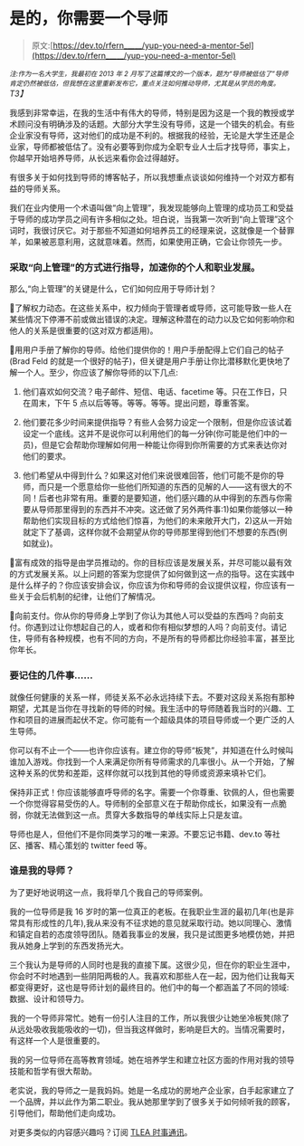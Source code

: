 # 是的，你需要一个导师

> 原文:[https://dev.to/rfern_____/yup-you-need-a-mentor-5el](https://dev.to/rfern_____/yup-you-need-a-mentor-5el)

*<small>注:作为一名大学生，我最初在 2013 年 2 月写了这篇博文的一个版本，题为“导师被低估了”导师肯定仍然被低估，但我想在这里重新发布它，重点关注如何推动导师，尤其是从学员的角度。</small>T3】*

我感到非常幸运，在我的生活中有伟大的导师，特别是因为这是一个我的教授或学术顾问没有明确涉及的话题。大部分大学生没有导师，这是一个错失的机会。有些企业家没有导师，这对他们的成功是不利的。根据我的经验，无论是大学生还是企业家，导师都被低估了。没有必要等到你成为全职专业人士后才找导师，事实上，你越早开始培养导师，从长远来看你会过得越好。

有很多关于如何找到导师的博客帖子，所以我想重点谈谈如何维持一个对双方都有益的导师关系。

我们在业内使用一个术语叫做“向上管理”，我发现能够向上管理的成功员工和受益于导师的成功学员之间有许多相似之处。坦白说，当我第一次听到“向上管理”这个词时，我很讨厌它。对于那些不知道如何培养员工的经理来说，这就像是一个替罪羊，如果被恶意利用，这就意味着。然而，如果使用正确，它会让你领先一步。

### [](#take-a-manage-up-approach-to-mentorship-and-accelerate-your-personal-and-professional-growth)采取“向上管理”的方式进行指导，加速你的个人和职业发展。

那么,“向上管理”的关键是什么，它们如何应用于导师计划？

🔑了解权力动态。在这些关系中，权力倾向于管理者或导师，这可能导致一些人在某些情况下停滞不前或做出错误的决定。理解这种潜在的动力以及它如何影响你和他人的关系是很重要的(这对双方都适用)。

🔑用用户手册了解你的导师。给他们提供你的！用户手册配得上它们自己的帖子(Brad Feld 的就是一个很好的帖子)，但关键是用户手册让你比潜移默化更快地了解一个人。至少，你应该了解你导师的以下几点:

1.  他们喜欢如何交流？电子邮件、短信、电话、facetime 等。只在工作日，只在周末，下午 5 点以后等等。等等。等等。提出问题，尊重答案。

2.  他们要花多少时间来提供指导？有些人会努力设定一个限制，但是你应该试着设定一个底线。这并不是说你可以利用他们的每一分钟(你可能是他们中的一员)，但是它会帮助你理解如何用一种能让你得到你所需要的方式来表达你对他们的要求。

3.  他们希望从中得到什么？如果这对他们来说很难回答，他们可能不是你的导师，而只是一个愿意给你一些他们所知道的东西的见解的人——这有很大的不同！后者也非常有用。重要的是要知道，他们感兴趣的从中得到的东西与你需要从导师那里得到的东西并不冲突。这还做了另外两件事:1)如果你能够以一种帮助他们实现目标的方式给他们惊喜，为他们的未来敞开大门，2)这从一开始就定下了基调，这样你就不会期望从你的导师那里得到他们不想要的东西(例如就业)。

🔑富有成效的指导是由学员推动的。你的目标应该是发展关系，并尽可能以最有效的方式发展关系。以上问题的答案为您提供了如何做到这一点的指导。这在实践中是什么样子的？你应该安排会议，你应该为你和导师的会议提供议程，你应该有一些关于会后机制的纪律，让他们了解情况。

🔑向前支付。你从你的导师身上学到了你认为其他人可以受益的东西吗？向前支付。你遇到过让你想起自己的人，或者和你有相似梦想的人吗？向前支付。请记住，导师有各种规模，也有不同的方向，不是所有的导师都比你经验丰富，甚至比你年长。

### [](#a-few-things-to-remember)要记住的几件事……

就像任何健康的关系一样，师徒关系不必永远持续下去。不要对这段关系抱有那种期望，尤其是当你在寻找新的导师的时候。我生活中的导师随着我当时的兴趣、工作和项目的进展而起伏不定。你可能有一个超级具体的项目导师或一个更广泛的人生导师。

你可以有不止一个——也许你应该有。建立你的导师“板凳”，并知道在什么时候叫谁加入游戏。你找到一个人来满足你所有导师需求的几率很小。从一个开始，了解这种关系的优势和差距，这样你就可以找到其他的导师或资源来填补它们。

保持非正式！你应该能够直呼导师的名字。需要一个你尊重、钦佩的人，但也需要一个你觉得容易受伤的人。导师制的全部意义在于帮助你成长，如果没有一点脆弱，你就无法做到这一点。贯穿大多数指导的单线实际上只是友谊。

导师也是人，但他们不是你同类学习的唯一来源。不要忘记书籍、dev.to 等社区、播客、精心策划的 twitter feed 等。

### [](#who-are-my-mentors)谁是我的导师？

为了更好地说明这一点，我将举几个我自己的导师案例。

我的一位导师是我 16 岁时的第一位真正的老板。在我职业生涯的最初几年(也是非常具有形成性的几年),我从来没有不征求她的意见就采取行动。她以同理心、激情和镇定自若的态度领导团队。随着我事业的发展，我只是试图更多地模仿她，并把我从她身上学到的东西发扬光大。

三个我认为是导师的人同时也是我的直接下属。这很少见，但在你的职业生涯中，你会时不时地遇到一些阴阳两极的人。我喜欢和那些人在一起，因为他们让我每天都变得更好，这也是导师计划的最终目的。他们中的每一个都涵盖了不同的领域:数据、设计和领导力。

我的一个导师非常忙。她有一份引人注目的工作，所以我很少让她坐冷板凳(除了从远处吸收我能吸收的一切)，但当我这样做时，影响是巨大的。当情况需要时，有这样一个人是很重要的。

我的另一位导师在高等教育领域。她在培养学生和建立社区方面的作用对我的领导技能和哲学有很大帮助。

老实说，我的导师之一是我妈妈。她是一名成功的房地产企业家，白手起家建立了一个品牌，并以此作为第二职业。我从她那里学到了很多关于如何倾听我的顾客，引导他们，帮助他们走向成功。

对更多类似的内容感兴趣吗？订阅 [TLEA 时事通讯](https://tlea.substack.com)。